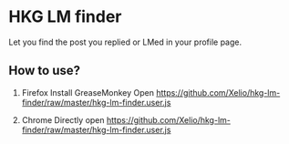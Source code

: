 HKG LM finder
=============

Let you find the post you replied or LMed in your profile page.

## How to use?

1. Firefox
  Install GreaseMonkey
  Open https://github.com/Xelio/hkg-lm-finder/raw/master/hkg-lm-finder.user.js

2. Chrome
  Directly open https://github.com/Xelio/hkg-lm-finder/raw/master/hkg-lm-finder.user.js

